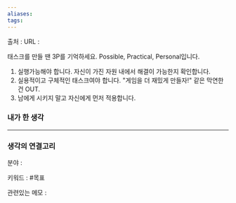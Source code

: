 ```yaml
---
aliases: 
tags:
---
```

출처 : 
URL : 

태스크를 만들 땐 3P를 기억하세요. Possible, Practical, Personal입니다.
1. 실행가능해야 합니다. 자신이 가진 자원 내에서 해결이 가능한지 확인합니다.
2. 실용적이고 구체적인 태스크여야 합니다. "게임을 더 재밌게 만들자!" 같은 막연한 건 OUT. 
3. 남에게 시키지 말고 자신에게 먼저 적용합니다.

### 내가 한 생각

---
### 생각의 연결고리
분야 : 

키워드 : #목표 


관련있는 메모 : 
